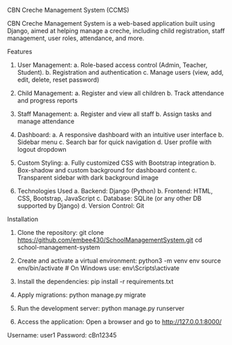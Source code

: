 CBN Creche Management System (CCMS)

CBN Creche Management System is a web-based application built using Django, aimed at helping manage a creche, including child registration, staff management, user roles, attendance, and more.

Features

1. User Management:
	a. Role-based access control (Admin, Teacher, Student).
	b. Registration and authentication
	c. Manage users (view, add, edit, delete, reset password)
   
2. Child Management:
   	a. Register and view all children
   	b. Track attendance and progress reports

3. Staff Management:
	a. Register and view all staff
	b. Assign tasks and manage attendance

4. Dashboard:
	a. A responsive dashboard with an intuitive user interface
	b. Sidebar menu
	c. Search bar for quick navigation
	d. User profile with logout dropdown

5. Custom Styling:
	a. Fully customized CSS with Bootstrap integration
	b. Box-shadow and custom background for dashboard content
	c. Transparent sidebar with dark background image

6. Technologies Used
	a. Backend: Django (Python)
	b. Frontend: HTML, CSS, Bootstrap, JavaScript
	c. Database: SQLite (or any other DB supported by Django)
	d. Version Control: Git

Installation
1. Clone the repository:
git clone https://github.com/embee430/SchoolManagementSystem.git
cd school-management-system

2. Create and activate a virtual environment:
python3 -m venv env
source env/bin/activate  # On Windows use: env\Scripts\activate

3. Install the dependencies:
pip install -r requirements.txt

4. Apply migrations:
python manage.py migrate

5. Run the development server:
python manage.py runserver

6. Access the application:
Open a browser and go to http://127.0.0.1:8000/

Username: user1
Password: cBn12345

